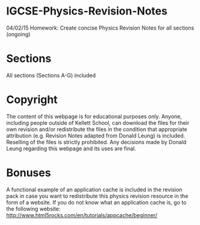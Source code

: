 # IGCSE-Physics-Revision-Notes
04/02/15 Homework: Create concise Physics Revision Notes for all sections (ongoing)
# Sections
All sections (Sections A-G) included
# Copyright
The content of this webpage is for educational purposes only. Anyone, including people outside of Kellett School, can download the files for their own revision and/or redistribute the files in the condition that appropriate attribution (e.g. Revision Notes adapted from Donald Leung) is included. Reselling of the files is strictly prohibited. Any decisions made by Donald Leung regarding this webpage and its uses are final.
# Bonuses
A functional example of an application cache is included in the revision pack in case you want to redistribute this physics revision resource in the form of a website.  If you do not know what an application cache is, go to the following website: http://www.html5rocks.com/en/tutorials/appcache/beginner/